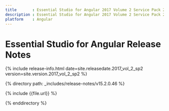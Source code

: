 ```yaml
---
title 		: Essential Studio for Angular 2017 Volume 2 Service Pack 2  Release Notes
description : Essential Studio for Angular 2017 Volume 2 Service Pack 2  Release Notes
platform 	: Angular
---
```


# Essential Studio for Angular Release Notes

{% include release-info.html date=site.releasedate.2017_vol_2_sp2 version=site.version.2017_vol_2_sp2 %} 

{% directory path: _includes/release-notes/v15.2.0.46 %}

{% include {{file.url}} %}

{% enddirectory %}
